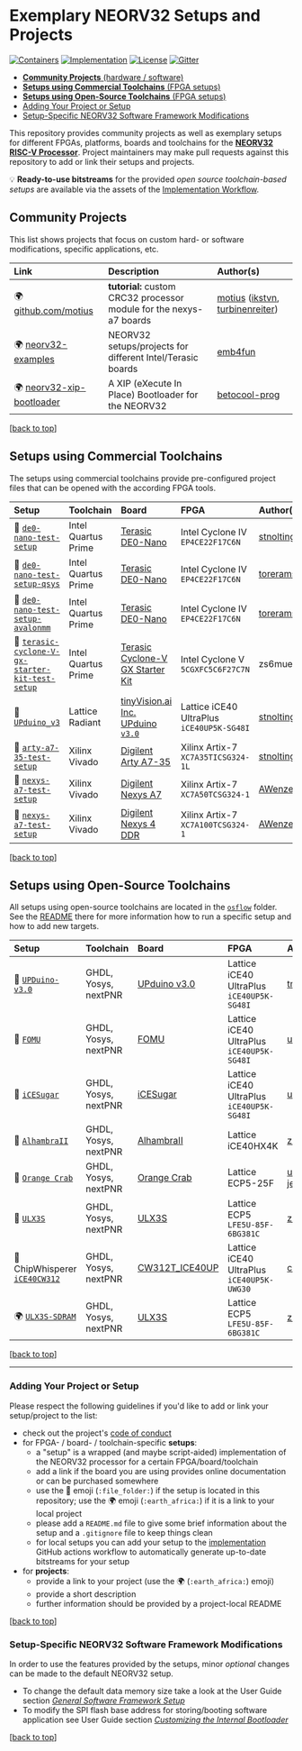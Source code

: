 # Exemplary NEORV32 Setups and Projects

[![Containers](https://img.shields.io/github/workflow/status/stnolting/neorv32-setups/Containers/main?longCache=true&style=flat-square&label=Containers&logo=Github%20Actions&logoColor=fff)](https://github.com/stnolting/neorv32-setups/actions?query=workflow%3AContainers)
[![Implementation](https://img.shields.io/github/workflow/status/stnolting/neorv32-setups/Implementation/main?longCache=true&style=flat-square&label=Implementation&logo=Github%20Actions&logoColor=fff)](https://github.com/stnolting/neorv32-setups/actions?query=workflow%3AImplementation)
[![License](https://img.shields.io/github/license/stnolting/neorv32-setups?longCache=true&style=flat-square&label=License)](https://github.com/stnolting/neorv32-setups/blob/main/LICENSE)
[![Gitter](https://img.shields.io/badge/Chat-on%20gitter-4db797.svg?longCache=true&style=flat-square&logo=gitter&logoColor=e8ecef)](https://gitter.im/neorv32/community)

* [**Community Projects** (hardware / software)](#Community-Projects)
* [**Setups using Commercial Toolchains** (FPGA setups)](#Setups-using-Commercial-Toolchains)
* [**Setups using Open-Source Toolchains** (FPGA setups)](#Setups-using-Open-Source-Toolchains)
* [Adding Your Project or Setup](#Adding-Your-Project-or-Setup)
* [Setup-Specific NEORV32 Software Framework Modifications](#Setup-Specific-NEORV32-Software-Framework-Modifications)

This repository provides community projects as well as exemplary setups for different FPGAs, platforms, boards
and toolchains for the [**NEORV32 RISC-V Processor**](https://github.com/stnolting/neorv32).
Project maintainers may make pull requests against this repository to add or link their setups and projects.

:bulb: **Ready-to-use bitstreams** for the provided _open source toolchain-based setups_ are available via the assets of the
[Implementation Workflow](https://github.com/stnolting/neorv32-setups/actions/workflows/Implementation.yml).


## Community Projects

This list shows projects that focus on custom hard- or software modifications, specific applications, etc.

| Link | Description | Author(s) |
|:-----|:------------|:----------|
| :earth_africa: [github.com/motius](https://github.com/motius/neorv32/tree/add-custom-crc32-module) | **tutorial:** custom CRC32 processor module for the nexys-a7 boards | [motius](https://github.com/motius) ([ikstvn](https://github.com/ikstvn), [turbinenreiter](https://github.com/turbinenreiter)) |
| :earth_africa: [neorv32-examples](https://github.com/emb4fun/neorv32-examples) | NEORV32 setups/projects for different Intel/Terasic boards | [emb4fun](https://github.com/emb4fun) |
| :earth_africa: [neorv32-xip-bootloader](https://github.com/betocool-prog/neorv32-xip-bootloader) | A XIP (eXecute In Place) Bootloader for the NEORV32| [betocool-prog](https://github.com/betocool-prog) |

[[back to top](#Exemplary-NEORV32-Setups-and-Projects)]


## Setups using Commercial Toolchains

The setups using commercial toolchains provide pre-configured project files that can be opened with the according
FPGA tools.

| Setup | Toolchain | Board | FPGA | Author(s) |
|:------|:----------|:------|:-----|:----------|
| :file_folder: [`de0-nano-test-setup`](https://github.com/stnolting/neorv32-setups/tree/main/quartus/de0-nano-test-setup) | Intel Quartus Prime | [Terasic DE0-Nano](https://www.terasic.com.tw/cgi-bin/page/archive.pl?Language=English&CategoryNo=139&No=593)                     | Intel Cyclone IV `EP4CE22F17C6N`          | [stnolting](https://github.com/stnolting) |
| :file_folder: [`de0-nano-test-setup-qsys`](quartus/de0-nano-test-setup-qsys) | Intel Quartus Prime | [Terasic DE0-Nano](https://www.terasic.com.tw/cgi-bin/page/archive.pl?Language=English&CategoryNo=139&No=593)                     | Intel Cyclone IV `EP4CE22F17C6N`          | [torerams](https://github.com/torerams) |
| :file_folder: [`de0-nano-test-setup-avalonmm`](quartus/de0-nano-test-setup-avalonmm-wrapper) | Intel Quartus Prime | [Terasic DE0-Nano](https://www.terasic.com.tw/cgi-bin/page/archive.pl?Language=English&CategoryNo=139&No=593)                     | Intel Cyclone IV `EP4CE22F17C6N`          | [torerams](https://github.com/torerams) |
| :file_folder: [`terasic-cyclone-V-gx-starter-kit-test-setup`](https://github.com/stnolting/neorv32-setups/tree/main/quartus/terasic-cyclone-V-gx-starter-kit-test-setup) | Intel Quartus Prime | [Terasic Cyclone-V GX Starter Kit](https://www.terasic.com.tw/cgi-bin/page/archive.pl?Language=English&CategoryNo=167&No=830) | Intel Cyclone V `5CGXFC5C6F27C7N` | zs6mue |
| :file_folder: [`UPduino_v3`](https://github.com/stnolting/neorv32-setups/tree/main/radiant/UPduino_v3)                   | Lattice Radiant     | [tinyVision.ai Inc. UPduino `v3.0`](https://www.tindie.com/products/tinyvision_ai/upduino-v30-low-cost-lattice-ice40-fpga-board/) | Lattice iCE40 UltraPlus `iCE40UP5K-SG48I` | [stnolting](https://github.com/stnolting) |
| :file_folder: [`arty-a7-35-test-setup`](https://github.com/stnolting/neorv32-setups/tree/main/vivado/arty-a7-test-setup) | Xilinx Vivado       | [Digilent Arty A7-35](https://reference.digilentinc.com/reference/programmable-logic/arty-a7/start)                               | Xilinx Artix-7 `XC7A35TICSG324-1L`        | [stnolting](https://github.com/stnolting) |
| :file_folder: [`nexys-a7-test-setup`](https://github.com/stnolting/neorv32-setups/tree/main/vivado/nexys-a7-test-setup)  | Xilinx Vivado       | [Digilent Nexys A7](https://reference.digilentinc.com/reference/programmable-logic/nexys-a7/start)                                | Xilinx Artix-7 `XC7A50TCSG324-1`          | [AWenzel83](https://github.com/AWenzel83) |
| :file_folder: [`nexys-a7-test-setup`](https://github.com/stnolting/neorv32-setups/tree/main/vivado/nexys-a7-test-setup)  | Xilinx Vivado       | [Digilent Nexys 4 DDR](https://reference.digilentinc.com/reference/programmable-logic/nexys-4-ddr/start)                          | Xilinx Artix-7 `XC7A100TCSG324-1`         | [AWenzel83](https://github.com/AWenzel83) |

[[back to top](#Exemplary-NEORV32-Setups-and-Projects)]


## Setups using Open-Source Toolchains

All setups using open-source toolchains are located in the
[`osflow`](https://github.com/stnolting/neorv32-setups/tree/main/osflow) folder.
See the [README](https://github.com/stnolting/neorv32-setups/blob/main/osflow/README.md)
there for more information how to run a specific setup and how to add new targets.

| Setup | Toolchain | Board | FPGA | Author(s) |
|:------|:----------|:------|:-----|:----------|
| :file_folder: [`UPDuino-v3.0`](https://github.com/stnolting/neorv32-setups/tree/main/osflow)  | GHDL, Yosys, nextPNR | [UPduino v3.0](https://www.tindie.com/products/tinyvision_ai/upduino-v30-low-cost-lattice-ice40-fpga-board/) | Lattice iCE40 UltraPlus `iCE40UP5K-SG48I` | [tmeissner](https://github.com/tmeissner) |
| :file_folder: [`FOMU`](https://github.com/stnolting/neorv32-setups/tree/main/osflow)        | GHDL, Yosys, nextPNR | [FOMU](https://tomu.im/fomu.html)                                                                            | Lattice iCE40 UltraPlus `iCE40UP5K-SG48I` | [umarcor](https://github.com/umarcor) |
| :file_folder: [`iCESugar`](https://github.com/stnolting/neorv32-setups/tree/main/osflow)    | GHDL, Yosys, nextPNR | [iCESugar](https://github.com/wuxx/icesugar/blob/master/README_en.md)                                        | Lattice iCE40 UltraPlus `iCE40UP5K-SG48I` | [umarcor](https://github.com/umarcor) |
| :file_folder: [`AlhambraII`](https://github.com/stnolting/neorv32-setups/tree/main/osflow)  | GHDL, Yosys, nextPNR | [AlhambraII](https://alhambrabits.com/alhambra/)                                                             | Lattice iCE40HX4K                         | [zipotron](https://github.com/zipotron) |
| :file_folder: [`Orange Crab`](https://github.com/stnolting/neorv32-setups/tree/main/osflow) | GHDL, Yosys, nextPNR | [Orange Crab](https://github.com/gregdavill/OrangeCrab)                                                      | Lattice ECP5-25F                          | [umarcor](https://github.com/umarcor), [jeremyherbert](https://github.com/jeremyherbert) |
| :file_folder: [`ULX3S`](https://github.com/stnolting/neorv32-setups/tree/main/osflow)       | GHDL, Yosys, nextPNR | [ULX3S](https://radiona.org/ulx3s/)                                                                          | Lattice ECP5 `LFE5U-85F-6BG381C`          | [zipotron](https://github.com/zipotron) |
| :file_folder: ChipWhisperer [`iCE40CW312`](https://github.com/stnolting/neorv32-setups/tree/main/osflow) | GHDL, Yosys, nextPNR | [CW312T_ICE40UP](https://github.com/newaetech/chipwhisperer-target-cw308t/tree/main/CW312T_ICE40UP) | Lattice iCE40 UltraPlus `iCE40UP5K-UWG30` | [colinoflynn](https://github.com/colinoflynn) |
| :earth_africa: [`ULX3S-SDRAM`](https://github.com/zipotron/neorv32-complex-setups)          | GHDL, Yosys, nextPNR | [ULX3S](https://radiona.org/ulx3s/)                                                                          | Lattice ECP5 `LFE5U-85F-6BG381C`          | [zipotron](https://github.com/zipotron) |

[[back to top](#Exemplary-NEORV32-Setups-and-Projects)]


------------------------------------------------------


### Adding Your Project or Setup

Please respect the following guidelines if you'd like to add or link your setup/project to the list:

* check out the project's [code of conduct](https://github.com/stnolting/neorv32-setups/tree/master/CODE_OF_CONDUCT.md)
* for FPGA- / board- / toolchain-specific **setups**:
  * a "setup" is a wrapped (and maybe script-aided) implementation of the NEORV32 processor for a certain FPGA/board/toolchain
  * add a link if the board you are using provides online documentation or can be purchased somewhere
  * use the :file_folder: emoji (`:file_folder:`) if the setup is located in this repository; use the :earth_africa:
emoji (`:earth_africa:`) if it is a link to your local project
  * please add a `README.md` file to give some brief information about the setup and a `.gitignore` file to keep things clean
  * for local setups you can add your setup to the [implementation](https://github.com/stnolting/neorv32-setups/blob/main/.github/generate-job-matrix.py)
GitHub actions workflow to automatically generate up-to-date bitstreams for your setup
* for **projects**:
  * provide a link to your project (use the :earth_africa: (`:earth_africa:`) emoji)
  * provide a short description
  * further information should be provided by a project-local README

[[back to top](#Exemplary-NEORV32-Setups-and-Projects)]


### Setup-Specific NEORV32 Software Framework Modifications

In order to use the features provided by the setups, minor *optional* changes can be made to the default NEORV32 setup.

* To change the default data memory size take a look at the User Guide section
[_General Software Framework Setup_](https://stnolting.github.io/neorv32/ug/#_general_software_framework_setup)
* To modify the SPI flash base address for storing/booting software application see User Guide section
[_Customizing the Internal Bootloader_](https://stnolting.github.io/neorv32/ug/#_customizing_the_internal_bootloader)

[[back to top](#Exemplary-NEORV32-Setups-and-Projects)]

